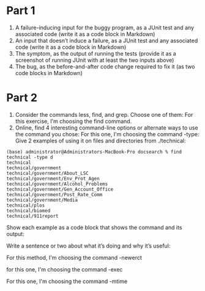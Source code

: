 # Part 1
1. A failure-inducing input for the buggy program, as a JUnit test and any associated code (write it as a code block in Markdown)
2. An input that doesn’t induce a failure, as a JUnit test and any associated code (write it as a code block in Markdown)
3. The symptom, as the output of running the tests (provide it as a screenshot of running JUnit with at least the two inputs above)
4. The bug, as the before-and-after code change required to fix it (as two code blocks in Markdown)

# Part 2
1. Consider the commands less, find, and grep. Choose one of them: For this exercise, I'm choosing the find command.
2. Online, find 4 interesting command-line options or alternate ways to use the command you chose:
For this one, I'm choosing the command -type:
Give 2 examples of using it on files and directories from ./technical:
```
(base) administrator@Administrators-MacBook-Pro docsearch % find technical -type d
technical
technical/government
technical/government/About_LSC
technical/government/Env_Prot_Agen
technical/government/Alcohol_Problems
technical/government/Gen_Account_Office
technical/government/Post_Rate_Comm
technical/government/Media
technical/plos
technical/biomed
technical/911report
```
Show each example as a code block that shows the command and its output:

Write a sentence or two about what it’s doing and why it’s useful:

For this method, I'm choosing the command -newerct

for this one, I'm choosing the command -exec

For this one, I'm choosing the command -mtime


